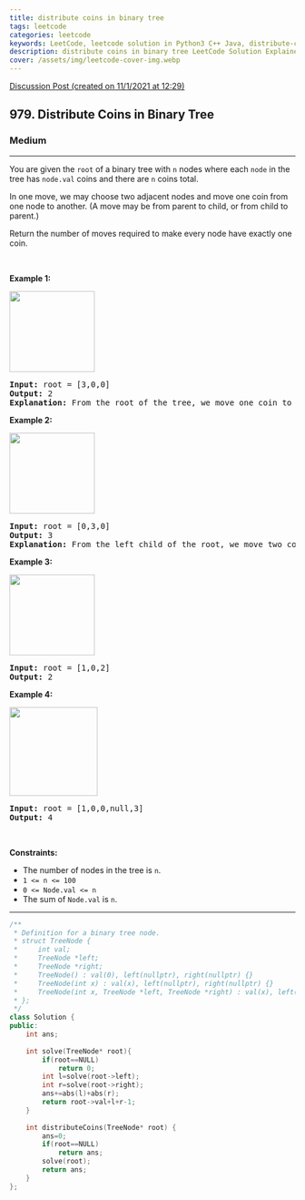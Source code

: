 ```yaml
---
title: distribute coins in binary tree
tags: leetcode
categories: leetcode
keywords: LeetCode, leetcode solution in Python3 C++ Java, distribute-coins-in-binary-tree solution
description: distribute coins in binary tree LeetCode Solution Explained
cover: /assets/img/leetcode-cover-img.webp
---
```





[Discussion Post (created on 11/1/2021 at 12:29)](https://leetcode.com/problems/distribute-coins-in-binary-tree/discuss/1060344/DFS-or-C%2B%2B)  
<h2>979. Distribute Coins in Binary Tree</h2><h3>Medium</h3><hr><div><p>You are given the <code>root</code> of a binary tree with <code>n</code> nodes where each <code>node</code> in the tree has <code>node.val</code> coins and there are <code>n</code> coins total.</p>

<p>In one move, we may choose two adjacent nodes and move one coin from one node to another. (A move may be from parent to child, or from child to parent.)</p>

<p>Return the number of moves required to make every node have exactly one coin.</p>

<p>&nbsp;</p>
<p><strong>Example 1:</strong></p>
<img alt="" src="https://assets.leetcode.com/uploads/2019/01/18/tree1.png" style="width: 150px; height: 142px;">
<pre><strong>Input:</strong> root = [3,0,0]
<strong>Output:</strong> 2
<strong>Explanation: </strong>From the root of the tree, we move one coin to its left child, and one coin to its right child.
</pre>

<p><strong>Example 2:</strong></p>
<img alt="" src="https://assets.leetcode.com/uploads/2019/01/18/tree2.png" style="width: 150px; height: 142px;">
<pre><strong>Input:</strong> root = [0,3,0]
<strong>Output:</strong> 3
<strong>Explanation: </strong>From the left child of the root, we move two coins to the root [taking two moves].  Then, we move one coin from the root of the tree to the right child.
</pre>

<p><strong>Example 3:</strong></p>
<img alt="" src="https://assets.leetcode.com/uploads/2019/01/18/tree3.png" style="width: 150px; height: 142px;">
<pre><strong>Input:</strong> root = [1,0,2]
<strong>Output:</strong> 2
</pre>

<p><strong>Example 4:</strong></p>
<img alt="" src="https://assets.leetcode.com/uploads/2019/01/18/tree4.png" style="width: 155px; height: 156px;">
<pre><strong>Input:</strong> root = [1,0,0,null,3]
<strong>Output:</strong> 4
</pre>

<p>&nbsp;</p>
<p><strong>Constraints:</strong></p>

<ul>
	<li>The number of nodes in the tree is <code>n</code>.</li>
	<li><code>1 &lt;= n &lt;= 100</code></li>
	<li><code>0 &lt;= Node.val &lt;= n</code></li>
	<li>The sum of <code>Node.val</code> is <code>n</code>.</li>
</ul>
</div>

---




```cpp
/**
 * Definition for a binary tree node.
 * struct TreeNode {
 *     int val;
 *     TreeNode *left;
 *     TreeNode *right;
 *     TreeNode() : val(0), left(nullptr), right(nullptr) {}
 *     TreeNode(int x) : val(x), left(nullptr), right(nullptr) {}
 *     TreeNode(int x, TreeNode *left, TreeNode *right) : val(x), left(left), right(right) {}
 * };
 */
class Solution {
public:
    int ans;
    
    int solve(TreeNode* root){
        if(root==NULL)
            return 0;
        int l=solve(root->left);
        int r=solve(root->right);
        ans+=abs(l)+abs(r);
        return root->val+l+r-1;
    }
    
    int distributeCoins(TreeNode* root) {
        ans=0;
        if(root==NULL)
            return ans;
        solve(root);
        return ans;
    }
};
```
